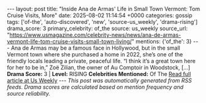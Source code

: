 --- layout: post title: "Inside Ana de Armas' Life in Small Town Vermont: Tom Cruise Visits, More" date: 2025-08-02 11:14:54 +0000 categories: gossip tags: ['of-the', 'auto-discovered', 'new', 'source-us_weekly', 'drama-rising'] drama_score: 3 primary_celebrity: of_the source: us_weekly source_url: "https://www.usmagazine.com/celebrity-news/news/ana-de-armas-vermont-life-tom-cruise-visits-small-town-living/" mentions: {'of_the': 3} --- Ana de Armas may be a famous face in Hollywood, but in the small Vermont town where she purchased a home in 2022, she’s one of the friendly locals leading a private, peaceful life. “I think it’s a great town here for her to be in,” Zoë Zilian, the owner of Au Comptoir in Woodstock, […] **Drama Score:** 3 | **Level:** RISING **Celebrities Mentioned:** Of The [Read full article at Us Weekly](https://www.usmagazine.com/celebrity-news/news/ana-de-armas-vermont-life-tom-cruise-visits-small-town-living/) --- *This post was automatically generated from RSS feeds. Drama scores are calculated based on mention frequency and source reliability.*